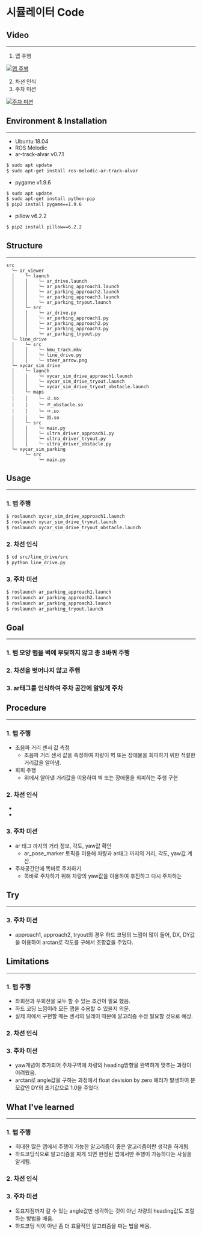 # 시뮬레이터 Code
## Video
---
1. 맵 주행

[![맵 주행](http://img.youtube.com/vi/htMzWDzp00Y/0.jpg)](https://youtu.be/htMzWDzp00Y) 

2. 차선 인식
3. 주차 미션

[![주차 미션](http://img.youtube.com/vi/Qs8GvizAjug/0.jpg)](https://www.youtube.com/watch?v=Qs8GvizAjug) 
## Environment & Installation
---
- Ubuntu 18.04
- ROS Melodic
- ar-track-alvar v0.7.1
~~~bash
$ sudo apt update
$ sudo apt-get install ros-melodic-ar-track-alvar
~~~
- pygame v1.9.6
~~~bash
$ sudo apt update
$ sudo apt-get install python-pip
$ pip2 install pygame==1.9.6
~~~
- pillow v6.2.2 
~~~bash
$ pip2 install pillow==6.2.2
~~~

## Structure
---
~~~
src
  └─ ar_viewer
  │    └─ launch
  │    │    └─ ar_drive.launch
  │    │    └─ ar_parking_approach1.launch
  │    │    └─ ar_parking_approach2.launch
  │    │    └─ ar_parking_approach3.launch
  │    │    └─ ar_parking_tryout.launch
  │    └─ src
  │    │    └─ ar_drive.py
  │    │    └─ ar_parking_approach1.py
  │    │    └─ ar_parking_approach2.py
  │    │    └─ ar_parking_approach3.py
  │    │    └─ ar_parking_tryout.py
  └─ line_drive
  │    └─ src
  │    │    └─ kmu_track.mkv
  │    │    └─ line_drive.py
  │    │    └─ steer_arrow.png
  └─ xycar_sim_drive
  │    └─ launch
  │    │    └─ xycar_sim_drive_approach1.launch
  │    │    └─ xycar_sim_drive_tryout.launch
  │    │    └─ xycar_sim_drive_tryout_obstacle.launch
  │    └─ maps
  │    │    └─ ㄹ.so
  │    │    └─ ㄹ_obstacle.so
  │    │    └─ ㅁ.so
  │    │    └─ 凹.so
  │    └─ src
  │    │    └─ main.py
  │    │    └─ ultra_driver_approach1.py
  │    │    └─ ultra_driver_tryout.py
  │    │    └─ ultra_driver_obstacle.py
  └─ xycar_sim_parking
       └─ src
            └─ main.py
~~~

## Usage
---
### 1. 맵 주행
~~~bash
$ roslaunch xycar_sim_drive_approach1.launch
$ roslaunch xycar_sim_drive_tryout.launch
$ roslaunch xycar_sim_drive_tryout_obstacle.launch
~~~
### 2. 차선 인식
~~~bash
$ cd src/line_drive/src
$ python line_drive.py
~~~
### 3. 주차 미션
~~~bash
$ roslaunch ar_parking_approach1.launch
$ roslaunch ar_parking_approach2.launch
$ roslaunch ar_parking_approach3.launch
$ roslaunch ar_parking_tryout.launch
~~~

## Goal
---
### 1. 뱀 모양 맵을 벽에 부딪히지 않고 총 3바퀴 주행
### 2. 차선을 벗어나지 않고 주행
### 3. ar태그를 인식하여 주차 공간에 알맞게 주차

## Procedure
---
### 1. 맵 주행
- 초음파 거리 센서 값 측정
  - 초음파 거리 센서 값을 측정하여 차량이 벽 또는 장애물을 회피하기 위한 적절한 거리값을 알아냄.
- 회피 주행
  - 위에서 알아낸 거리값을 이용하여 벽 또는 장애물을 회피하는 주행 구현 
### 2. 차선 인식
- 
- 
### 3. 주차 미션
- ar 태그 까지의 거리 정보, 각도, yaw값 확인
  - ar_pose_marker 토픽을 이용해 차량과 ar태그 까지의 거리, 각도, yaw값 계산.
- 주차공간안에 똑바로 주차하기
  - 똑바로 주차하기 위해 차량의 yaw값을 이용하여 후진하고 다시 주차하는 

## Try
---
### 3. 주차 미션 
- approach1, approach2, tryout의 경우 하드 코딩의 느낌이 많이 들어, DX, DY값을 이용하여 arctan로 각도를 구해서 조향값을 주었다.

## Limitations
---
### 1. 맵 주행
- 좌회전과 우회전을 모두 할 수 있는 조건이 필요 했음.
- 하드 코딩 느낌이라 모든 맵을 수용할 수 있을지 의문. 
- 실제 차에서 구현할 때는 센서의 딜레이 때문에 알고리즘 수정 필요할 것으로 예상.
### 2. 차선 인식
### 3. 주차 미션
- yaw개념이 추가되어 주차구역에 차량의 heading방향을 완벽하게 맞추는 과정이 어려웠음.
- arctan로 angle값을 구하는 과정에서 float devision by zero 에러가 발생하여 분모값인 DY의 초기값으로 1.0을 주었다.

## What I've learned
---
### 1. 맵 주행
- 최대한 많은 맵에서 주행이 가능한 알고리즘이 좋은 알고리즘이란 생각을 하게됨.
- 하드코딩식으로 알고리즘을 짜게 되면 한정된 맵에서만 주행이 가능하다는 사실을 알게됨.
### 2. 차선 인식
### 3. 주차 미션
- 목표지점까지 갈 수 있는 angle값만 생각하는 것이 아닌 차량의 heading값도 조절하는 방법을 배움.
- 하드코딩 식이 아닌 좀 더 효율적인 알고리즘을 짜는 법을 배움.
